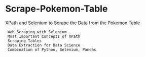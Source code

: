 # Scrape-Pokemon-Table
 XPath and Selenium to Scrape the Data from the Pokemon Table

     Web Scraping with Selenium
     Most Important Concepts of XPath
     Scraping Tables
     Data Extraction for Data Science
     Combination of Python, Selenium, Pandas
